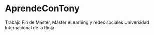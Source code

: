 # AprendeConTony
Trabajo Fin de Máster, Máster eLearning y redes sociales Universidad Internacional de la Rioja
